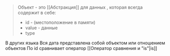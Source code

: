 > Объект - это [[Абстракция]] для данных , которая всегда содержит в себе:
> - id - (местоположение в памяти) 
> - value - данные
> - type

В других языка
Вся дата представлена собой объектом или отношением объектов
По id сравнивает оператор [[Оператор сравнения и "is"|is]] 